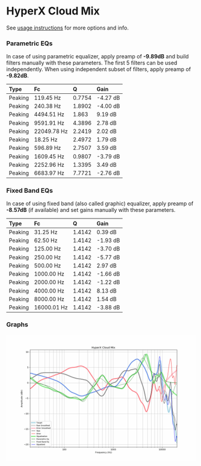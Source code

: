 # HyperX Cloud Mix
See [usage instructions](https://github.com/jaakkopasanen/AutoEq#usage) for more options and info.

### Parametric EQs
In case of using parametric equalizer, apply preamp of **-9.89dB** and build filters manually
with these parameters. The first 5 filters can be used independently.
When using independent subset of filters, apply preamp of **-9.82dB**.

| Type    | Fc          |      Q | Gain     |
|:--------|:------------|:-------|:---------|
| Peaking | 119.45 Hz   | 0.7754 | -4.27 dB |
| Peaking | 240.38 Hz   | 1.8902 | -4.00 dB |
| Peaking | 4494.51 Hz  | 1.863  | 9.19 dB  |
| Peaking | 9591.91 Hz  | 4.3896 | 2.78 dB  |
| Peaking | 22049.78 Hz | 2.2419 | 2.02 dB  |
| Peaking | 18.25 Hz    | 2.4972 | 1.79 dB  |
| Peaking | 596.89 Hz   | 2.7507 | 3.59 dB  |
| Peaking | 1609.45 Hz  | 0.9807 | -3.79 dB |
| Peaking | 2252.96 Hz  | 1.3395 | 3.49 dB  |
| Peaking | 6683.97 Hz  | 7.7721 | -2.76 dB |

### Fixed Band EQs
In case of using fixed band (also called graphic) equalizer, apply preamp of **-8.57dB**
(if available) and set gains manually with these parameters.

| Type    | Fc          |      Q | Gain     |
|:--------|:------------|:-------|:---------|
| Peaking | 31.25 Hz    | 1.4142 | 0.39 dB  |
| Peaking | 62.50 Hz    | 1.4142 | -1.93 dB |
| Peaking | 125.00 Hz   | 1.4142 | -3.70 dB |
| Peaking | 250.00 Hz   | 1.4142 | -5.77 dB |
| Peaking | 500.00 Hz   | 1.4142 | 2.97 dB  |
| Peaking | 1000.00 Hz  | 1.4142 | -1.66 dB |
| Peaking | 2000.00 Hz  | 1.4142 | -1.22 dB |
| Peaking | 4000.00 Hz  | 1.4142 | 8.13 dB  |
| Peaking | 8000.00 Hz  | 1.4142 | 1.54 dB  |
| Peaking | 16000.01 Hz | 1.4142 | -3.88 dB |

### Graphs
![](./HyperX%20Cloud%20Mix.png)